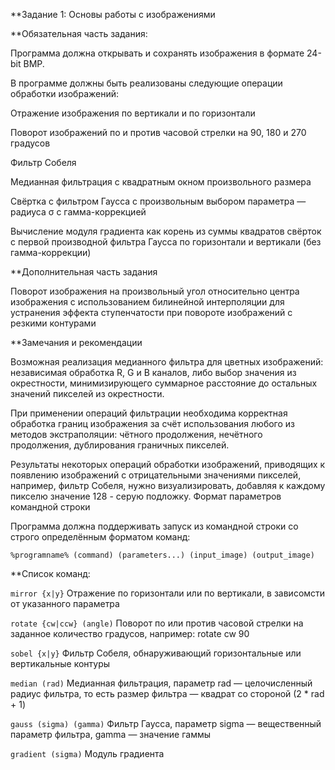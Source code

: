 **Задание 1: Основы работы с изображениями

**Обязательная часть задания:

Программа должна открывать и сохранять изображения в формате 24-bit BMP.

В программе должны быть реализованы следующие операции обработки изображений:

Отражение изображения по вертикали и по горизонтали

Поворот изображений по и против часовой стрелки на 90, 180 и 270 градусов

Фильтр Собеля

Медианная фильтрация с квадратным окном произвольного размера

Свёртка с фильтром Гаусса с произвольным выбором параметра — радиуса σ с гамма-коррекцией

Вычисление модуля градиента как корень из суммы квадратов свёрток с первой производной фильтра Гаусса по горизонтали и вертикали (без гамма-коррекции)

**Дополнительная часть задания

Поворот изображения на произвольный угол относительно центра изображения с использованием билинейной интерполяции для устранения эффекта ступенчатости при повороте изображений с резкими контурами

**Замечания и рекомендации

Возможная реализация медианного фильтра для цветных изображений: независимая обработка R, G и B каналов, либо выбор значения из окрестности, минимизирующего суммарное расстояние до остальных значений пикселей из окрестности.

При применении операций фильтрации необходима корректная обработка границ изображения за счёт использования любого из методов экстраполяции: чётного продолжения, нечётного продолжения, дублирования граничных пикселей.

Результаты некоторых операций обработки изображений, приводящих к появлению изображений с отрицательными значениями пикселей, например, фильтр Собеля, нужно визуализировать, добавляя к каждому пикселю значение 128 - серую подложку.
Формат параметров командной строки

Программа должна поддерживать запуск из командной строки со строго определённым форматом команд:

`%programname% (command) (parameters...) (input_image) (output_image)`

**Список команд:

`mirror {x|y}`	Отражение по горизонтали или по вертикали, в зависомсти от указанного параметра

`rotate {cw|ccw} (angle)`	Поворот по или против часовой стрелки на заданное количество градусов, например: rotate cw 90

`sobel {x|y}`	Фильтр Собеля, обнаруживающий горизонтальные или вертикальные контуры

`median (rad)`	Медианная фильтрация, параметр rad — целочисленный радиус фильтра, то есть размер фильтра — квадрат со стороной (2 * rad + 1)

`gauss (sigma) (gamma)`	Фильтр Гаусса, параметр sigma — вещественный параметр фильтра, gamma — значение гаммы

`gradient (sigma)`	Модуль градиента
